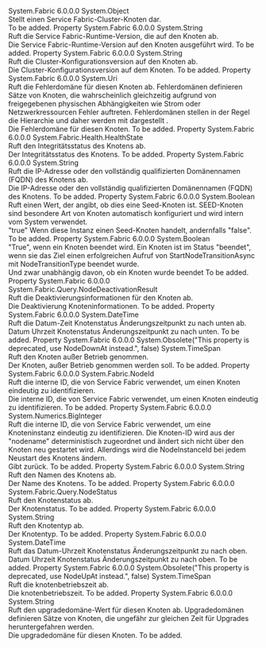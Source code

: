<Type Name="Node" FullName="System.Fabric.Query.Node">
  <TypeSignature Language="C#" Value="public sealed class Node" />
  <TypeSignature Language="ILAsm" Value=".class public auto ansi sealed beforefieldinit Node extends System.Object" />
  <TypeSignature Language="DocId" Value="T:System.Fabric.Query.Node" />
  <TypeSignature Language="VB.NET" Value="Public NotInheritable Class Node" />
  <TypeSignature Language="F#" Value="type Node = class" />
  <AssemblyInfo>
    <AssemblyName>System.Fabric</AssemblyName>
    <AssemblyVersion>6.0.0.0</AssemblyVersion>
  </AssemblyInfo>
  <Base>
    <BaseTypeName>System.Object</BaseTypeName>
  </Base>
  <Interfaces />
  <Docs>
    <summary>
      <para>Stellt einen Service Fabric-Cluster-Knoten dar.</para>
    </summary>
    <remarks>To be added.</remarks>
  </Docs>
  <Members>
    <Member MemberName="CodeVersion">
      <MemberSignature Language="C#" Value="public string CodeVersion { get; }" />
      <MemberSignature Language="ILAsm" Value=".property instance string CodeVersion" />
      <MemberSignature Language="DocId" Value="P:System.Fabric.Query.Node.CodeVersion" />
      <MemberSignature Language="VB.NET" Value="Public ReadOnly Property CodeVersion As String" />
      <MemberSignature Language="F#" Value="member this.CodeVersion : string" Usage="System.Fabric.Query.Node.CodeVersion" />
      <MemberType>Property</MemberType>
      <AssemblyInfo>
        <AssemblyName>System.Fabric</AssemblyName>
        <AssemblyVersion>6.0.0.0</AssemblyVersion>
      </AssemblyInfo>
      <ReturnValue>
        <ReturnType>System.String</ReturnType>
      </ReturnValue>
      <Docs>
        <summary>
          <para>Ruft die Service Fabric-Runtime-Version, die auf den Knoten ab.</para>
        </summary>
        <value>
          <para>Die Service Fabric-Runtime-Version auf den Knoten ausgeführt wird.</para>
        </value>
        <remarks>To be added.</remarks>
      </Docs>
    </Member>
    <Member MemberName="ConfigVersion">
      <MemberSignature Language="C#" Value="public string ConfigVersion { get; }" />
      <MemberSignature Language="ILAsm" Value=".property instance string ConfigVersion" />
      <MemberSignature Language="DocId" Value="P:System.Fabric.Query.Node.ConfigVersion" />
      <MemberSignature Language="VB.NET" Value="Public ReadOnly Property ConfigVersion As String" />
      <MemberSignature Language="F#" Value="member this.ConfigVersion : string" Usage="System.Fabric.Query.Node.ConfigVersion" />
      <MemberType>Property</MemberType>
      <AssemblyInfo>
        <AssemblyName>System.Fabric</AssemblyName>
        <AssemblyVersion>6.0.0.0</AssemblyVersion>
      </AssemblyInfo>
      <ReturnValue>
        <ReturnType>System.String</ReturnType>
      </ReturnValue>
      <Docs>
        <summary>
          <para>Ruft die Cluster-Konfigurationsversion auf den Knoten ab.</para>
        </summary>
        <value>
          <para>Die Cluster-Konfigurationsversion auf dem Knoten.</para>
        </value>
        <remarks>To be added.</remarks>
      </Docs>
    </Member>
    <Member MemberName="FaultDomain">
      <MemberSignature Language="C#" Value="public Uri FaultDomain { get; }" />
      <MemberSignature Language="ILAsm" Value=".property instance class System.Uri FaultDomain" />
      <MemberSignature Language="DocId" Value="P:System.Fabric.Query.Node.FaultDomain" />
      <MemberSignature Language="VB.NET" Value="Public ReadOnly Property FaultDomain As Uri" />
      <MemberSignature Language="F#" Value="member this.FaultDomain : Uri" Usage="System.Fabric.Query.Node.FaultDomain" />
      <MemberType>Property</MemberType>
      <AssemblyInfo>
        <AssemblyName>System.Fabric</AssemblyName>
        <AssemblyVersion>6.0.0.0</AssemblyVersion>
      </AssemblyInfo>
      <ReturnValue>
        <ReturnType>System.Uri</ReturnType>
      </ReturnValue>
      <Docs>
        <summary>
          <para>Ruft die Fehlerdomäne für diesen Knoten ab.</para>
          <remarks>
            <para>Fehlerdomänen definieren Sätze von Knoten, die wahrscheinlich gleichzeitig aufgrund von freigegebenen physischen Abhängigkeiten wie Strom oder Netzwerkressourcen Fehler auftreten. Fehlerdomänen stellen in der Regel die Hierarchie und daher werden mit dargestellt <see cref="T:System.Uri" />.</para>
          </remarks>
        </summary>
        <value>
          <para>Die Fehlerdomäne für diesen Knoten.</para>
        </value>
        <remarks>To be added.</remarks>
      </Docs>
    </Member>
    <Member MemberName="HealthState">
      <MemberSignature Language="C#" Value="public System.Fabric.Health.HealthState HealthState { get; }" />
      <MemberSignature Language="ILAsm" Value=".property instance valuetype System.Fabric.Health.HealthState HealthState" />
      <MemberSignature Language="DocId" Value="P:System.Fabric.Query.Node.HealthState" />
      <MemberSignature Language="VB.NET" Value="Public ReadOnly Property HealthState As HealthState" />
      <MemberSignature Language="F#" Value="member this.HealthState : System.Fabric.Health.HealthState" Usage="System.Fabric.Query.Node.HealthState" />
      <MemberType>Property</MemberType>
      <AssemblyInfo>
        <AssemblyName>System.Fabric</AssemblyName>
        <AssemblyVersion>6.0.0.0</AssemblyVersion>
      </AssemblyInfo>
      <ReturnValue>
        <ReturnType>System.Fabric.Health.HealthState</ReturnType>
      </ReturnValue>
      <Docs>
        <summary>
          <para>Ruft den Integritätsstatus des Knotens ab.</para>
        </summary>
        <value>
          <para>Der Integritätsstatus des Knotens.</para>
        </value>
        <remarks>To be added.</remarks>
      </Docs>
    </Member>
    <Member MemberName="IpAddressOrFQDN">
      <MemberSignature Language="C#" Value="public string IpAddressOrFQDN { get; }" />
      <MemberSignature Language="ILAsm" Value=".property instance string IpAddressOrFQDN" />
      <MemberSignature Language="DocId" Value="P:System.Fabric.Query.Node.IpAddressOrFQDN" />
      <MemberSignature Language="VB.NET" Value="Public ReadOnly Property IpAddressOrFQDN As String" />
      <MemberSignature Language="F#" Value="member this.IpAddressOrFQDN : string" Usage="System.Fabric.Query.Node.IpAddressOrFQDN" />
      <MemberType>Property</MemberType>
      <AssemblyInfo>
        <AssemblyName>System.Fabric</AssemblyName>
        <AssemblyVersion>6.0.0.0</AssemblyVersion>
      </AssemblyInfo>
      <ReturnValue>
        <ReturnType>System.String</ReturnType>
      </ReturnValue>
      <Docs>
        <summary>
          <para>Ruft die IP-Adresse oder den vollständig qualifizierten Domänennamen (FQDN) des Knotens ab.</para>
        </summary>
        <value>
          <para>Die IP-Adresse oder den vollständig qualifizierten Domänennamen (FQDN) des Knotens.</para>
        </value>
        <remarks>To be added.</remarks>
      </Docs>
    </Member>
    <Member MemberName="IsSeedNode">
      <MemberSignature Language="C#" Value="public bool IsSeedNode { get; }" />
      <MemberSignature Language="ILAsm" Value=".property instance bool IsSeedNode" />
      <MemberSignature Language="DocId" Value="P:System.Fabric.Query.Node.IsSeedNode" />
      <MemberSignature Language="VB.NET" Value="Public ReadOnly Property IsSeedNode As Boolean" />
      <MemberSignature Language="F#" Value="member this.IsSeedNode : bool" Usage="System.Fabric.Query.Node.IsSeedNode" />
      <MemberType>Property</MemberType>
      <AssemblyInfo>
        <AssemblyName>System.Fabric</AssemblyName>
        <AssemblyVersion>6.0.0.0</AssemblyVersion>
      </AssemblyInfo>
      <ReturnValue>
        <ReturnType>System.Boolean</ReturnType>
      </ReturnValue>
      <Docs>
        <summary>
          <para>Ruft einen Wert, der angibt, ob dies eine Seed-Knoten ist. SEED-Knoten sind besondere Art von Knoten automatisch konfiguriert und wird intern vom System verwendet. </para>
        </summary>
        <value>
          <para>
            <languageKeyword>"true"</languageKeyword> Wenn diese Instanz einen Seed-Knoten handelt, andernfalls <languageKeyword>"false"</languageKeyword>.</para>
        </value>
        <remarks>To be added.</remarks>
      </Docs>
    </Member>
    <Member MemberName="IsStopped">
      <MemberSignature Language="C#" Value="public bool IsStopped { get; }" />
      <MemberSignature Language="ILAsm" Value=".property instance bool IsStopped" />
      <MemberSignature Language="DocId" Value="P:System.Fabric.Query.Node.IsStopped" />
      <MemberSignature Language="VB.NET" Value="Public ReadOnly Property IsStopped As Boolean" />
      <MemberSignature Language="F#" Value="member this.IsStopped : bool" Usage="System.Fabric.Query.Node.IsStopped" />
      <MemberType>Property</MemberType>
      <AssemblyInfo>
        <AssemblyName>System.Fabric</AssemblyName>
        <AssemblyVersion>6.0.0.0</AssemblyVersion>
      </AssemblyInfo>
      <ReturnValue>
        <ReturnType>System.Boolean</ReturnType>
      </ReturnValue>
      <Docs>
        <summary>
          <para>
            "True", wenn ein Knoten beendet wird.  Ein Knoten ist im Status "beendet", wenn sie das Ziel einen erfolgreichen Aufruf von StartNodeTransitionAsync mit NodeTransitionType beendet wurde.
            </para>
        </summary>
        <value>
          <para>Und zwar unabhängig davon, ob ein Knoten wurde beendet</para>
        </value>
        <remarks>To be added.</remarks>
      </Docs>
    </Member>
    <Member MemberName="NodeDeactivationInfo">
      <MemberSignature Language="C#" Value="public System.Fabric.Query.NodeDeactivationResult NodeDeactivationInfo { get; }" />
      <MemberSignature Language="ILAsm" Value=".property instance class System.Fabric.Query.NodeDeactivationResult NodeDeactivationInfo" />
      <MemberSignature Language="DocId" Value="P:System.Fabric.Query.Node.NodeDeactivationInfo" />
      <MemberSignature Language="VB.NET" Value="Public ReadOnly Property NodeDeactivationInfo As NodeDeactivationResult" />
      <MemberSignature Language="F#" Value="member this.NodeDeactivationInfo : System.Fabric.Query.NodeDeactivationResult" Usage="System.Fabric.Query.Node.NodeDeactivationInfo" />
      <MemberType>Property</MemberType>
      <AssemblyInfo>
        <AssemblyName>System.Fabric</AssemblyName>
        <AssemblyVersion>6.0.0.0</AssemblyVersion>
      </AssemblyInfo>
      <ReturnValue>
        <ReturnType>System.Fabric.Query.NodeDeactivationResult</ReturnType>
      </ReturnValue>
      <Docs>
        <summary>
          <para>
            Ruft die Deaktivierungsinformationen für den Knoten ab.
            </para>
        </summary>
        <value>
          <para>Die Deaktivierung Knoteninformationen.</para>
        </value>
        <remarks>To be added.</remarks>
      </Docs>
    </Member>
    <Member MemberName="NodeDownAt">
      <MemberSignature Language="C#" Value="public DateTime NodeDownAt { get; }" />
      <MemberSignature Language="ILAsm" Value=".property instance valuetype System.DateTime NodeDownAt" />
      <MemberSignature Language="DocId" Value="P:System.Fabric.Query.Node.NodeDownAt" />
      <MemberSignature Language="VB.NET" Value="Public ReadOnly Property NodeDownAt As DateTime" />
      <MemberSignature Language="F#" Value="member this.NodeDownAt : DateTime" Usage="System.Fabric.Query.Node.NodeDownAt" />
      <MemberType>Property</MemberType>
      <AssemblyInfo>
        <AssemblyName>System.Fabric</AssemblyName>
        <AssemblyVersion>6.0.0.0</AssemblyVersion>
      </AssemblyInfo>
      <ReturnValue>
        <ReturnType>System.DateTime</ReturnType>
      </ReturnValue>
      <Docs>
        <summary>
          <para>Ruft die Datum-Zeit Knotenstatus Änderungszeitpunkt zu nach unten ab.</para>
        </summary>
        <value>
          <para>Datum Uhrzeit Knotenstatus Änderungszeitpunkt zu nach unten.</para>
        </value>
        <remarks>To be added.</remarks>
      </Docs>
    </Member>
    <Member MemberName="NodeDownTime">
      <MemberSignature Language="C#" Value="public TimeSpan NodeDownTime { get; }" />
      <MemberSignature Language="ILAsm" Value=".property instance valuetype System.TimeSpan NodeDownTime" />
      <MemberSignature Language="DocId" Value="P:System.Fabric.Query.Node.NodeDownTime" />
      <MemberSignature Language="VB.NET" Value="Public ReadOnly Property NodeDownTime As TimeSpan" />
      <MemberSignature Language="F#" Value="member this.NodeDownTime : TimeSpan" Usage="System.Fabric.Query.Node.NodeDownTime" />
      <MemberType>Property</MemberType>
      <AssemblyInfo>
        <AssemblyName>System.Fabric</AssemblyName>
        <AssemblyVersion>6.0.0.0</AssemblyVersion>
      </AssemblyInfo>
      <Attributes>
        <Attribute>
          <AttributeName>System.Obsolete("This property is deprecated, use NodeDownAt instead.", false)</AttributeName>
        </Attribute>
      </Attributes>
      <ReturnValue>
        <ReturnType>System.TimeSpan</ReturnType>
      </ReturnValue>
      <Docs>
        <summary>
          <para>Ruft den Knoten außer Betrieb genommen.</para>
        </summary>
        <value>
          <para>Der Knoten, außer Betrieb genommen werden soll.</para>
        </value>
        <remarks>To be added.</remarks>
      </Docs>
    </Member>
    <Member MemberName="NodeId">
      <MemberSignature Language="C#" Value="public System.Fabric.NodeId NodeId { get; }" />
      <MemberSignature Language="ILAsm" Value=".property instance class System.Fabric.NodeId NodeId" />
      <MemberSignature Language="DocId" Value="P:System.Fabric.Query.Node.NodeId" />
      <MemberSignature Language="VB.NET" Value="Public ReadOnly Property NodeId As NodeId" />
      <MemberSignature Language="F#" Value="member this.NodeId : System.Fabric.NodeId" Usage="System.Fabric.Query.Node.NodeId" />
      <MemberType>Property</MemberType>
      <AssemblyInfo>
        <AssemblyName>System.Fabric</AssemblyName>
        <AssemblyVersion>6.0.0.0</AssemblyVersion>
      </AssemblyInfo>
      <ReturnValue>
        <ReturnType>System.Fabric.NodeId</ReturnType>
      </ReturnValue>
      <Docs>
        <summary>
          <para>Ruft die interne ID, die von Service Fabric verwendet, um einen Knoten eindeutig zu identifizieren.</para>
        </summary>
        <value>
          <para>Die interne ID, die von Service Fabric verwendet, um einen Knoten eindeutig zu identifizieren.</para>
        </value>
        <remarks>To be added.</remarks>
      </Docs>
    </Member>
    <Member MemberName="NodeInstanceId">
      <MemberSignature Language="C#" Value="public System.Numerics.BigInteger NodeInstanceId { get; }" />
      <MemberSignature Language="ILAsm" Value=".property instance valuetype System.Numerics.BigInteger NodeInstanceId" />
      <MemberSignature Language="DocId" Value="P:System.Fabric.Query.Node.NodeInstanceId" />
      <MemberSignature Language="VB.NET" Value="Public ReadOnly Property NodeInstanceId As BigInteger" />
      <MemberSignature Language="F#" Value="member this.NodeInstanceId : System.Numerics.BigInteger" Usage="System.Fabric.Query.Node.NodeInstanceId" />
      <MemberType>Property</MemberType>
      <AssemblyInfo>
        <AssemblyName>System.Fabric</AssemblyName>
        <AssemblyVersion>6.0.0.0</AssemblyVersion>
      </AssemblyInfo>
      <ReturnValue>
        <ReturnType>System.Numerics.BigInteger</ReturnType>
      </ReturnValue>
      <Docs>
        <summary>
          <para>Ruft die interne ID, die von Service Fabric verwendet, um eine Knoteninstanz eindeutig zu identifizieren. Die Knoten-ID wird aus der "nodename" deterministisch zugeordnet und ändert sich nicht über den Knoten neu gestartet wird. Allerdings wird die NodeInstanceId bei jedem Neustart des Knotens ändern.</para>
        </summary>
        <value>
          <para>Gibt <see cref="T:System.Numerics.BigInteger" />zurück.</para>
        </value>
        <remarks>To be added.</remarks>
      </Docs>
    </Member>
    <Member MemberName="NodeName">
      <MemberSignature Language="C#" Value="public string NodeName { get; }" />
      <MemberSignature Language="ILAsm" Value=".property instance string NodeName" />
      <MemberSignature Language="DocId" Value="P:System.Fabric.Query.Node.NodeName" />
      <MemberSignature Language="VB.NET" Value="Public ReadOnly Property NodeName As String" />
      <MemberSignature Language="F#" Value="member this.NodeName : string" Usage="System.Fabric.Query.Node.NodeName" />
      <MemberType>Property</MemberType>
      <AssemblyInfo>
        <AssemblyName>System.Fabric</AssemblyName>
        <AssemblyVersion>6.0.0.0</AssemblyVersion>
      </AssemblyInfo>
      <ReturnValue>
        <ReturnType>System.String</ReturnType>
      </ReturnValue>
      <Docs>
        <summary>
          <para>Ruft den Namen des Knotens ab.</para>
        </summary>
        <value>
          <para>Der Name des Knotens.</para>
        </value>
        <remarks>To be added.</remarks>
      </Docs>
    </Member>
    <Member MemberName="NodeStatus">
      <MemberSignature Language="C#" Value="public System.Fabric.Query.NodeStatus NodeStatus { get; }" />
      <MemberSignature Language="ILAsm" Value=".property instance valuetype System.Fabric.Query.NodeStatus NodeStatus" />
      <MemberSignature Language="DocId" Value="P:System.Fabric.Query.Node.NodeStatus" />
      <MemberSignature Language="VB.NET" Value="Public ReadOnly Property NodeStatus As NodeStatus" />
      <MemberSignature Language="F#" Value="member this.NodeStatus : System.Fabric.Query.NodeStatus" Usage="System.Fabric.Query.Node.NodeStatus" />
      <MemberType>Property</MemberType>
      <AssemblyInfo>
        <AssemblyName>System.Fabric</AssemblyName>
        <AssemblyVersion>6.0.0.0</AssemblyVersion>
      </AssemblyInfo>
      <ReturnValue>
        <ReturnType>System.Fabric.Query.NodeStatus</ReturnType>
      </ReturnValue>
      <Docs>
        <summary>
          <para>Ruft den Knotenstatus ab.</para>
        </summary>
        <value>
          <para>Der Knotenstatus.</para>
        </value>
        <remarks>To be added.</remarks>
      </Docs>
    </Member>
    <Member MemberName="NodeType">
      <MemberSignature Language="C#" Value="public string NodeType { get; }" />
      <MemberSignature Language="ILAsm" Value=".property instance string NodeType" />
      <MemberSignature Language="DocId" Value="P:System.Fabric.Query.Node.NodeType" />
      <MemberSignature Language="VB.NET" Value="Public ReadOnly Property NodeType As String" />
      <MemberSignature Language="F#" Value="member this.NodeType : string" Usage="System.Fabric.Query.Node.NodeType" />
      <MemberType>Property</MemberType>
      <AssemblyInfo>
        <AssemblyName>System.Fabric</AssemblyName>
        <AssemblyVersion>6.0.0.0</AssemblyVersion>
      </AssemblyInfo>
      <ReturnValue>
        <ReturnType>System.String</ReturnType>
      </ReturnValue>
      <Docs>
        <summary>
          <para>Ruft den Knotentyp ab.</para>
        </summary>
        <value>
          <para>Der Knotentyp.</para>
        </value>
        <remarks>To be added.</remarks>
      </Docs>
    </Member>
    <Member MemberName="NodeUpAt">
      <MemberSignature Language="C#" Value="public DateTime NodeUpAt { get; }" />
      <MemberSignature Language="ILAsm" Value=".property instance valuetype System.DateTime NodeUpAt" />
      <MemberSignature Language="DocId" Value="P:System.Fabric.Query.Node.NodeUpAt" />
      <MemberSignature Language="VB.NET" Value="Public ReadOnly Property NodeUpAt As DateTime" />
      <MemberSignature Language="F#" Value="member this.NodeUpAt : DateTime" Usage="System.Fabric.Query.Node.NodeUpAt" />
      <MemberType>Property</MemberType>
      <AssemblyInfo>
        <AssemblyName>System.Fabric</AssemblyName>
        <AssemblyVersion>6.0.0.0</AssemblyVersion>
      </AssemblyInfo>
      <ReturnValue>
        <ReturnType>System.DateTime</ReturnType>
      </ReturnValue>
      <Docs>
        <summary>
          <para>Ruft das Datum-Uhrzeit Knotenstatus Änderungszeitpunkt zu nach oben.</para>
        </summary>
        <value>
          <para>Datum Uhrzeit Knotenstatus Änderungszeitpunkt zu nach oben.</para>
        </value>
        <remarks>To be added.</remarks>
      </Docs>
    </Member>
    <Member MemberName="NodeUpTime">
      <MemberSignature Language="C#" Value="public TimeSpan NodeUpTime { get; }" />
      <MemberSignature Language="ILAsm" Value=".property instance valuetype System.TimeSpan NodeUpTime" />
      <MemberSignature Language="DocId" Value="P:System.Fabric.Query.Node.NodeUpTime" />
      <MemberSignature Language="VB.NET" Value="Public ReadOnly Property NodeUpTime As TimeSpan" />
      <MemberSignature Language="F#" Value="member this.NodeUpTime : TimeSpan" Usage="System.Fabric.Query.Node.NodeUpTime" />
      <MemberType>Property</MemberType>
      <AssemblyInfo>
        <AssemblyName>System.Fabric</AssemblyName>
        <AssemblyVersion>6.0.0.0</AssemblyVersion>
      </AssemblyInfo>
      <Attributes>
        <Attribute>
          <AttributeName>System.Obsolete("This property is deprecated, use NodeUpAt instead.", false)</AttributeName>
        </Attribute>
      </Attributes>
      <ReturnValue>
        <ReturnType>System.TimeSpan</ReturnType>
      </ReturnValue>
      <Docs>
        <summary>
          <para>Ruft die knotenbetriebszeit ab.</para>
        </summary>
        <value>
          <para>Die knotenbetriebszeit.</para>
        </value>
        <remarks>To be added.</remarks>
      </Docs>
    </Member>
    <Member MemberName="UpgradeDomain">
      <MemberSignature Language="C#" Value="public string UpgradeDomain { get; }" />
      <MemberSignature Language="ILAsm" Value=".property instance string UpgradeDomain" />
      <MemberSignature Language="DocId" Value="P:System.Fabric.Query.Node.UpgradeDomain" />
      <MemberSignature Language="VB.NET" Value="Public ReadOnly Property UpgradeDomain As String" />
      <MemberSignature Language="F#" Value="member this.UpgradeDomain : string" Usage="System.Fabric.Query.Node.UpgradeDomain" />
      <MemberType>Property</MemberType>
      <AssemblyInfo>
        <AssemblyName>System.Fabric</AssemblyName>
        <AssemblyVersion>6.0.0.0</AssemblyVersion>
      </AssemblyInfo>
      <ReturnValue>
        <ReturnType>System.String</ReturnType>
      </ReturnValue>
      <Docs>
        <summary>
          <para>Ruft den upgradedomäne-Wert für diesen Knoten ab. </para>
          <remarks>Upgradedomänen definieren Sätze von Knoten, die ungefähr zur gleichen Zeit für Upgrades heruntergefahren werden.</remarks>
        </summary>
        <value>
          <para>Die upgradedomäne für diesen Knoten.</para>
        </value>
        <remarks>To be added.</remarks>
      </Docs>
    </Member>
  </Members>
</Type>